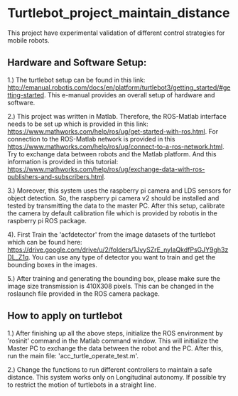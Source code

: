# Turtlebot_project_maintain_distance
 This project have experimental validation of different control strategies for mobile robots.

Hardware and Software Setup:
--------------

1.) The turtlebot setup can be found in this link: http://emanual.robotis.com/docs/en/platform/turtlebot3/getting_started/#getting-started. This e-manual provides an overall setup of hardware and software.

2.) This project was written in Matlab. Therefore, the ROS-Matlab interface needs to be set up which is provided in this link: https://www.mathworks.com/help/ros/ug/get-started-with-ros.html. For connection to the ROS-Matlab network is provided in this https://www.mathworks.com/help/ros/ug/connect-to-a-ros-network.html. Try to exchange data between robots and the Matlab platform. And this information is provided in this tutorial: https://www.mathworks.com/help/ros/ug/exchange-data-with-ros-publishers-and-subscribers.html.

3.) Moreover, this system uses the raspberry pi camera and LDS sensors for object detection. So, the raspberry pi camera v2 should be installed and tested by transmitting the data to the master PC. After this setup, calibrate the camera by default calibration file which is provided by robotis in the raspberry pi ROS package.

4). First Train the 'acfdetector' from the image datasets of the turtlebot which can be found here: https://drive.google.com/drive/u/2/folders/1JvySZrE_nyIaQkdfPsGJY9gh3zDL_Z1q. You can use any type of detector you want to train and get the bounding boxes in the images.

5.) After training and generating the bounding box, please make sure the image size transmission is 410X308 pixels. This can be changed in the roslaunch file provided in the ROS camera package.  

How to apply on turtlebot
--------------

1.) After finishing up all the above steps, initialize the ROS environment by 'rosinit' command in the Matlab command window. This will initialize the Master PC to exchange the data between the robot and the PC. After this, run the main file: 'acc_turtle_operate_test.m'.

2.) Change the functions to run different controllers to maintain a safe distance. This system works only on Longitudinal autonomy. If possible try to restrict the motion of turtlebots in a straight line.
